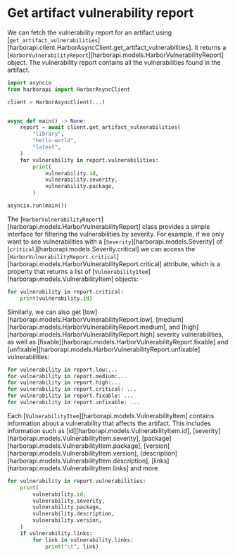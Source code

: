 # Get artifact vulnerability report

We can fetch the vulnerability report for an artifact using [`get_artifact_vulnerabilities`][harborapi.client.HarborAsyncClient.get_artifact_vulnerabilities]. It returns a [`HarborVulnerabilityReport`][harborapi.models.HarborVulnerabilityReport] object. The vulnerability report contains all the vulnerabilities found in the artifact.

```py
import asyncio
from harborapi import HarborAsyncClient

client = HarborAsyncClient(...)


async def main() -> None:
    report = await client.get_artifact_vulnerabilities(
        "library",
        "hello-world",
        "latest",
    )
    for vulnerability in report.vulnerabilities:
        print(
            vulnerability.id,
            vulnerability.severity,
            vulnerability.package,
        )

asyncio.run(main())
```

The [`HarborVulnerabilityReport`][harborapi.models.HarborVulnerabilityReport] class provides a simple interface for filtering the vulnerabilities by severity. For example, if we only want to see vulnerabilities with a [`Severity`][harborapi.models.Severity] of [`critical`][harborapi.models.Severity.critical] we can access the [`HarborVulnerabilityReport.critical`][harborapi.models.HarborVulnerabilityReport.critical] attribute, which is a property that returns a list of [`VulnerabilityItem`][harborapi.models.VulnerabilityItem] objects:

```py
for vulnerability in report.critical:
    print(vulnerability.id)
```

Similarly, we can also get [low][harborapi.models.HarborVulnerabilityReport.low], [medium][harborapi.models.HarborVulnerabilityReport.medium], and [high][harborapi.models.HarborVulnerabilityReport.high] severity vulnerabilities, as well as [fixable][harborapi.models.HarborVulnerabilityReport.fixable] and [unfixable][harborapi.models.HarborVulnerabilityReport.unfixable] vulnerabilities:


```py
for vulnerability in report.low:...
for vulnerability in report.medium:...
for vulnerability in report.high:...
for vulnerability in report.critical: ...
for vulnerability in report.fixable: ...
for vulnerability in report.unfixable: ...
```

Each [`VulnerabilityItem`][harborapi.models.VulnerabilityItem] contains information about a vulnerability that affects the artifact. This includes information such as [id][harborapi.models.VulnerabilityItem.id], [severity][harborapi.models.VulnerabilityItem.severity], [package][harborapi.models.VulnerabilityItem.package], [version][harborapi.models.VulnerabilityItem.version], [description][harborapi.models.VulnerabilityItem.description], [links][harborapi.models.VulnerabilityItem.links] and more.

```py
for vulnerability in report.vulnerabilities:
    print(
        vulnerability.id,
        vulnerability.severity,
        vulnerability.package,
        vulnerability.description,
        vulnerability.version,
    )
    if vulnerability.links:
        for link in vulnerability.links:
            print("\t", link)
```
